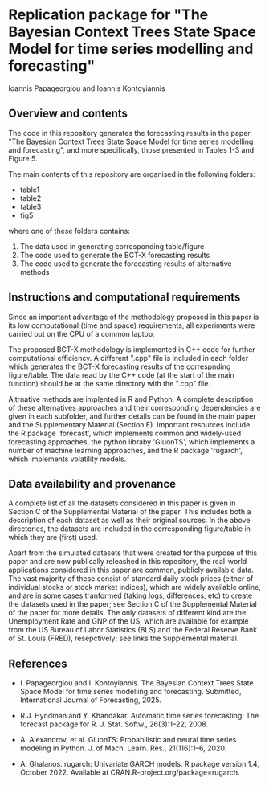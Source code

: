 # Replication package for "The Bayesian Context Trees State Space Model for time series modelling and forecasting"

Ioannis Papageorgiou and Ioannis Kontoyiannis

## Overview and contents

The code in this repository generates the forecasting results in the paper "The Bayesian Context Trees State Space Model for time series modelling and forecasting", and more specifically, those presented in Tables 1-3 and Figure 5.

The main contents of this repository are organised in the following folders:

* table1
* table2
* table3
* fig5

where one of these folders contains: 

1) The data used in generating corresponding table/figure
2) The code used to generate the BCT-X forecasting results
3) The code used to generate the forecasting results of alternative methods

## Instructions and computational requirements

Since an important advantage of the methodology proposed in this paper is its low computational (time and space) requirements, all experiments were carried out on the CPU of a common laptop.

The proposed BCT-X methodology is implemented in C++ code for further computational efficiency. A different ".cpp" file is included in each folder which generates the BCT-X forecasting results of the correspnding figure/table. The data read by the C++ code (at the start of the main function) should be at the same directory with the ".cpp" file.

Altrnative methods are implented in R and Python. A complete description of these alternatives approaches and their corresponding dependencies are given in each subfolder, and further details can be found in the main paper and the Supplementary Material (Section E). Important resources include the R package 'forecast', which implements common and widely-used forecasting approaches, the python libraby 'GluonTS', which implements a number of machine learning approaches, and the R package 'rugarch', which implements volatility models.

## Data availability and provenance

A complete list of all the datasets considered in this paper is given in Section C of the Supplemental Material of the paper. This includes both a description of each dataset as well as their original sources. In the above directories, the datasets are included in the corresponding figure/table in which they are (first) used.

Apart from the simulated datasets that were created for the purpose of this paper and are now publically releashed in this repository, the real-world applications considered in this paper are common, publicly available data. The vast majority of these consist of standard daily stock prices (either of individual stocks or stock market indices), which are widely available online, and are in some cases tranformed (taking logs, differences, etc) to create the datasets used in the paper; see Section C of the Supplemental Material of the paper for more details. The only datasets of different kind are the Unemployment Rate and GNP of the US, which are available for example from the US Bureau of Labor Statistics (BLS) and the Federal Reserve Bank of St. Louis (FRED), resepctively; see links the Supplemental material. 

## References

* I. Papageorgiou and I. Kontoyiannis. The Bayesian Context Trees State Space Model for time series
modelling and forecasting. Submitted, International Journal of Forecasting, 2025.

* R.J. Hyndman and Y. Khandakar. Automatic time series forecasting: The forecast package for R.
J. Stat. Softw., 26(3):1–22, 2008.

* A. Alexandrov, et al. GluonTS:
Probabilistic and neural time series modeling in Python. J. of Mach. Learn. Res., 21(116):1–6, 2020.

* A. Ghalanos. rugarch: Univariate GARCH models. R package version 1.4, October 2022. Available
at CRAN.R-project.org/package=rugarch.




